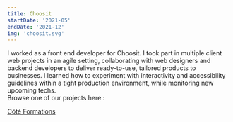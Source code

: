 ```yaml
---
title: Choosit
startDate: '2021-05'
endDate: '2021-12'
img: 'choosit.svg'
---
```


I worked as a front end developer for Choosit. I took part in multiple client web projects in an agile setting, collaborating with web designers and backend developers to deliver ready-to-use, tailored products to businesses. I learned how to experiment with interactivity and accessibility guidelines within a tight production environment, while monitoring new upcoming techs.\
Browse one of our projects here :

[Côté Formations](https://www.coteformations.fr/)
